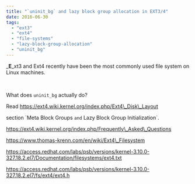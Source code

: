 ```yaml
---
title: "`uninit_bg` and lazy block group allocation in EXT3/4"
date: 2016-06-30
tags:
  - "ext3"
  - "ext4"
  - "file-systems"
  - "lazy-block-group-allocation"
  - "uninit_bg"
---
```

<!--more-->
_**E**_xt3 and Ext4 recently have been the most commonly used file system on Linux machines.

 

What does `uninit_bg` actually do?

Read https://ext4.wiki.kernel.org/index.php/Ext4\_Disk\_Layout

section \`Meta Block Groups `and` Lazy Block Group Initialization\`.

https://ext4.wiki.kernel.org/index.php/Frequently\_Asked\_Questions

https://www.thomas-krenn.com/en/wiki/Ext4\_Filesystem

https://access.redhat.com/labs/psb/versions/kernel-3.10.0-327.18.2.el7/Documentation/filesystems/ext4.txt

https://access.redhat.com/labs/psb/versions/kernel-3.10.0-327.18.2.el7/fs/ext4/ext4.h
